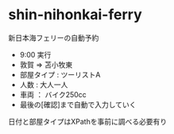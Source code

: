 # shin-nihonkai-ferry
新日本海フェリーの自動予約

- 9:00 実行
- 敦賀 => 苫小牧東
- 部屋タイプ : ツーリストA
- 人数 : 大人一人
- 車両 ： バイク250cc
- 最後の[確認]まで自動で入力していく

日付と部屋タイプはXPathを事前に調べる必要有り
